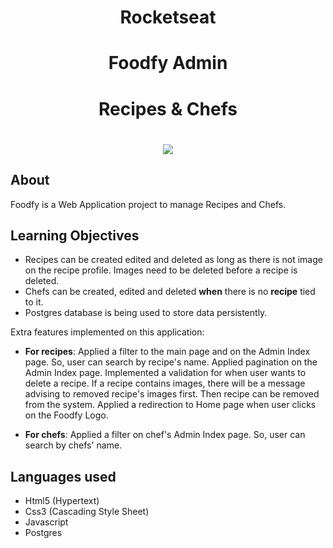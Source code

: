 
<h1 align="center">Rocketseat</h1>

<h1 align="center"><b>Foodfy Admin</b></h1>
<h1 align="center"><b>Recipes & Chefs</b></h1>

<h1 align="center">
    <img src="https://ik.imagekit.io/cnbmdh4b9w/ezgif.com-gif-maker_Tb3FKTbxZEq.gif">
</h1>


## About
Foodfy is a Web Application project to manage Recipes and Chefs.

## Learning Objectives
- Recipes can be created edited and deleted as long as there is not image on the recipe profile. Images need to be deleted before a recipe is deleted.
- Chefs can be created, edited and deleted **when** there is no **recipe** tied to it. 
- Postgres database is being used to store data persistently.

Extra features implemented on this application:
- **For recipes**:
Applied a filter to the main page and on the Admin Index page. So, user can search by recipe's name. 
Applied pagination on the Admin Index page.
Implemented a validation for when user wants to delete a recipe. 
If a recipe contains images, there will be a message advising to removed recipe's images first. 
Then recipe can be removed from the system. 
Applied a redirection to Home page when user clicks on the Foodfy Logo.


- **For chefs**:
Applied a filter on chef's Admin Index page. So, user can search by chefs' name. 



## Languages used
- Html5 (Hypertext)
- Css3 (Cascading Style Sheet)
- Javascript
- Postgres




